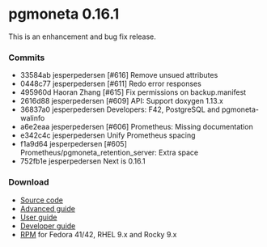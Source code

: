 # pgmoneta 0.16.1

This is an enhancement and bug fix release.

### Commits

* 33584ab jesperpedersen [#616] Remove unsued attributes
* 0448c77 jesperpedersen [#611] Redo error responses
* 495960d Haoran Zhang [#615] Fix permissions on backup.manifest
* 2616d88 jesperpedersen [#609] API: Support doxygen 1.13.x
* 36837a0 jesperpedersen Developers: F42, PostgreSQL and pgmoneta-walinfo
* a6e2eaa jesperpedersen [#606] Prometheus: Missing documentation
* e342c4c jesperpedersen Unify Prometheus spacing
* f1a9d64 jesperpedersen [#605] Prometheus/pgmoneta_retention_server: Extra space
* 752fb1e jesperpedersen Next is 0.16.1

### Download

* [Source code](https://github.com/pgmoneta/pgmoneta/releases/download/0.16.1/pgmoneta-0.16.1.tar.gz)
* [Advanced guide](https://github.com/pgmoneta/pgmoneta/releases/download/0.16.1/pgmoneta-advanced.pdf)
* [User guide](https://github.com/pgmoneta/pgmoneta/releases/download/0.16.1/pgmoneta-user-guide.pdf)
* [Developer guide](https://github.com/pgmoneta/pgmoneta/releases/download/0.16.1/pgmoneta-dev-guide.pdf)
* [RPM](https://yum.postgresql.org) for Fedora 41/42, RHEL 9.x and Rocky 9.x
